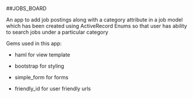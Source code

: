 ##JOBS_BOARD

An app to add job postings along with a category attribute in a job model which has been created using ActiveRecord Enums so that user has ability to search jobs under a particular category

Gems used in this app:

* haml for view template

* bootstrap for styling

* simple_form for forms

* friendly_id for user friendly urls



 
